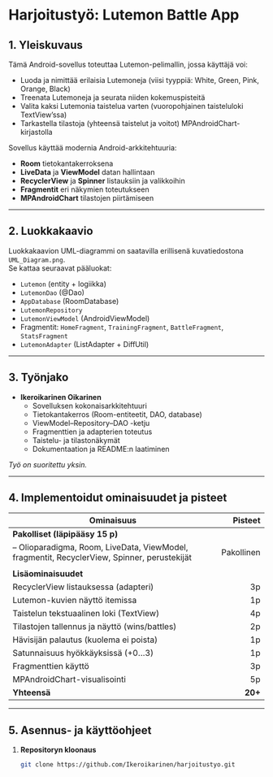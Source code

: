 # Harjoitustyö: Lutemon Battle App

## 1. Yleiskuvaus
Tämä Android-sovellus toteuttaa Lutemon-pelimallin, jossa käyttäjä voi:
- Luoda ja nimittää erilaisia Lutemoneja (viisi tyyppiä: White, Green, Pink, Orange, Black)
- Treenata Lutemoneja ja seurata niiden kokemuspisteitä
- Valita kaksi Lutemonia taistelua varten (vuoropohjainen taisteluloki TextView’ssa)
- Tarkastella tilastoja (yhteensä taistelut ja voitot) MPAndroidChart-kirjastolla

Sovellus käyttää modernia Android-arkkitehtuuria:
- **Room** tietokantakerroksena  
- **LiveData** ja **ViewModel** datan hallintaan  
- **RecyclerView** ja **Spinner** listauksiin ja valikkoihin  
- **Fragmentit** eri näkymien toteutukseen  
- **MPAndroidChart** tilastojen piirtämiseen  

---

## 2. Luokkakaavio
Luokkakaavion UML-diagrammi on saatavilla erillisenä kuvatiedostona `UML_Diagram.png`.  
Se kattaa seuraavat pääluokat:
- `Lutemon` (entity + logiikka)
- `LutemonDao` (@Dao)
- `AppDatabase` (RoomDatabase)
- `LutemonRepository`
- `LutemonViewModel` (AndroidViewModel)
- Fragmentit: `HomeFragment`, `TrainingFragment`, `BattleFragment`, `StatsFragment`
- `LutemonAdapter` (ListAdapter + DiffUtil)

---

## 3. Työnjako
- **Ikeroikarinen Oikarinen**  
  - Sovelluksen kokonaisarkkitehtuuri  
  - Tietokantakerros (Room-entiteetit, DAO, database)  
  - ViewModel–Repository–DAO -ketju  
  - Fragmenttien ja adapterien toteutus  
  - Taistelu- ja tilastonäkymät  
  - Dokumentaation ja README:n laatiminen  

*Työ on suoritettu yksin.*

---

## 4. Implementoidut ominaisuudet ja pisteet

| Ominaisuus                                | Pisteet |
|-------------------------------------------|--------:|
| **Pakolliset (läpipääsy 15 p)**           |         |
| – Olioparadigma, Room, LiveData, ViewModel, fragmentit, RecyclerView, Spinner, perustekijät  | Pakollinen |
|                                           |         |
| **Lisäominaisuudet**                      |         |
| RecyclerView listauksessa (adapteri)      |      3p |
| Lutemon-kuvien näyttö itemissa            |      1p |
| Taistelun tekstuaalinen loki (TextView)   |      4p |
| Tilastojen tallennus ja näyttö (wins/battles) |   2p |
| Hävisijän palautus (kuolema ei poista)    |      1p |
| Satunnaisuus hyökkäyksissä (+0…3)         |      1p |
| Fragmenttien käyttö                       |      3p |
| MPAndroidChart-visualisointi              |      5p |
| **Yhteensä**                              | **20+** |

---

## 5. Asennus- ja käyttöohjeet

1. **Repositoryn kloonaus**  
   ```bash
   git clone https://github.com/Ikeroikarinen/harjoitustyo.git
